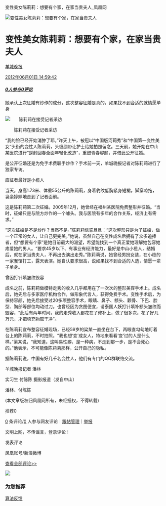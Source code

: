 变性美女陈莉莉：想要有个家，在家当贵夫人\_凤凰网

![变性美女陈莉莉：想要有个家，在家当贵夫人](//x0.ifengimg.com/ucms/2019_38/AC5B8A2AE18AB61C7067AFFDBBCD12D16295DDA2_w121_h75.jpg)

# 变性美女陈莉莉：想要有个家，在家当贵夫人

[羊城晚报](javascript:;)

[2012年06月01日 14:59:42](javascript:;)

##### [0人参与](//gentie.ifeng.com/c/comment/7fcJ447ZOGi)[0评论](//gentie.ifeng.com/c/comment/7fcJ447ZOGi)

她承认上次征婚有炒作的成分，这次整容征婚是真的，如果找不到合适的就情愿单身

![　　陈莉莉在接受记者采访](http://y0.ifengimg.com/news_spider/dci_2012/06/7c1970a651a58c2780ff67963f1c28d9.jpg)

　　陈莉莉在接受记者采访

“我的脸已经开始消肿了耶。”昨天上午，被冠以“中国版河莉秀”和“中国第一变性美女”头衔的变性人陈莉莉，头缠绷带让护士给她拍照留念。三天前，她开始在中山某医院进行“逆龄回春全面年轻化改造”，重塑青春容颜，并借此公开征婚。

是公开征婚还是为免手术费联手炒作？手术前一天，羊城晚报记者对陈莉莉进行了独家专访。

应征者最好是小榄人

当天，身高1.73米、体重55公斤的陈莉莉，身着豹纹低胸紧身短裙，脚穿凉拖，袅袅婷婷地走到了记者面前。

这是陈莉莉第二次征婚。2005年12月，她曾经在福州某医院免费整形并征婚。“当时，征婚只是与院方炒作的一个噱头。我与医院有多年的合作关系，经济上有需求。”

“这次征婚是不是炒作？当然不是。”陈莉莉信誓旦旦：“这次整形只是为了征婚，做一个正常的女人，让自己更完美。”她说，虽然自己在变性成名后拥有了众多追捧者，但“想要有个家”是她目前最大的渴望，希望能找到一个真正爱她理解她包容她疼爱她的男人。“要求45岁以下、有事业有经济能力，最好是中山小榄人，结婚后，就在家当贵夫人，不再出去演出走秀。”陈莉莉说，她曾经男扮女装，在小榄的一家餐馆打工，露天表演。她自认要求很高，说如果找不到合适的人选，情愿一辈子单身。

曾因打针填皱纹毁容

成名之前，陈莉莉做模特走秀的收入几乎都用在了一次次的整形美容手术上。成名后，她先后与多家医疗机构合作，做形象代言人，获得免费手术。变性手术后，为保持容颜，她先后接受过20多项整容手术，眼睛、鼻子、额头、颧骨、下巴、脸型、胸部等部位均动过刀，也曾经因为贪图便宜，请泰国人妖打针填补额头皱纹而毁容，“此后有两年时间，我的走秀收入都花在了修补上，做了很多次，花了好几万元，才把填充物取干净”。

在陈莉莉宣布整容征婚现场，已经59岁的梁某一直坐在台下，两眼直勾勾地盯着台上的陈莉莉，不时拍照。“我也想‘变’成女人，特地来看看‘变’过的人是什么样。”梁某说，“我知道，这叫易性癖，是一种病，不走到那一步，是不会死心的。”他表示，不可能像陈莉莉那样，公开自己的隐私。

据陈莉莉说，中国有好几千名变性人，他们有专门的QQ群联络交流。

羊城晚报记者 潘林

实习生 付陈陈 摄影报道（发自中山）

潘林、付陈陈

(本文章版权归凤凰网所有，未经授权，不得转载)

推荐0

[0](//gentie.ifeng.com/view.html?docUrl=http://news.ifeng.com/gundong/detail_2012_06/01/14984448_0.shtml&docName=%E5%8F%98%E6%80%A7%E7%BE%8E%E5%A5%B3%E9%99%88%E8%8E%89%E8%8E%89%EF%BC%9A%E6%83%B3%E8%A6%81%E6%9C%89%E4%B8%AA%E5%AE%B6%EF%BC%8C%E5%9C%A8%E5%AE%B6%E5%BD%93%E8%B4%B5%E5%A4%AB%E4%BA%BA&skey=a011ec&pcUrl=https://news.ifeng.com/c/7fcJ447ZOGi&speUrl=undefined&) 条评论/[0](//gentie.ifeng.com/view.html?docUrl=http://news.ifeng.com/gundong/detail_2012_06/01/14984448_0.shtml&docName=%E5%8F%98%E6%80%A7%E7%BE%8E%E5%A5%B3%E9%99%88%E8%8E%89%E8%8E%89%EF%BC%9A%E6%83%B3%E8%A6%81%E6%9C%89%E4%B8%AA%E5%AE%B6%EF%BC%8C%E5%9C%A8%E5%AE%B6%E5%BD%93%E8%B4%B5%E5%A4%AB%E4%BA%BA&skey=a011ec&pcUrl=https://news.ifeng.com/c/7fcJ447ZOGi&speUrl=undefined&) 人参与网友评论｜[跟帖管理](//gentie.ifeng.com/commentManage)｜[举报](//gentie.ifeng.com/superviseReport)

文明上网，不传谣言，登录评论！

发表评论

凤凰账号/新浪微博

[查看全部评论>>](//gentie.ifeng.com/view.html?docUrl=http://news.ifeng.com/gundong/detail_2012_06/01/14984448_0.shtml&docName=%E5%8F%98%E6%80%A7%E7%BE%8E%E5%A5%B3%E9%99%88%E8%8E%89%E8%8E%89%EF%BC%9A%E6%83%B3%E8%A6%81%E6%9C%89%E4%B8%AA%E5%AE%B6%EF%BC%8C%E5%9C%A8%E5%AE%B6%E5%BD%93%E8%B4%B5%E5%A4%AB%E4%BA%BA&skey=a011ec&pcUrl=https://news.ifeng.com/c/7fcJ447ZOGi&speUrl=undefined&)

![](http://x0.ifengimg.com/feprod/c/2023_6_5/18_8_26/ad-logo.png)

### 为您推荐

[算法反馈](https://client.ifeng.com/report/artical?docid=7fcJ447ZOGi)